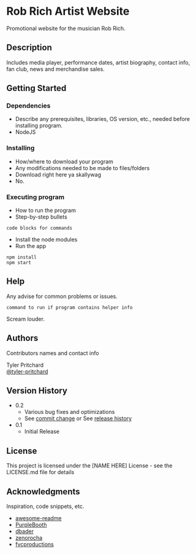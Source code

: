 # Rob Rich Artist Website

Promotional website for the musician Rob Rich.

## Description

Includes media player, performance dates, artist biography, contact info, fan club, news and merchandise sales.

## Getting Started

### Dependencies

* Describe any prerequisites, libraries, OS version, etc., needed before installing program.
* NodeJS

### Installing

* How/where to download your program
* Any modifications needed to be made to files/folders
* Download right here ya skallywag
* No.

### Executing program

* How to run the program
* Step-by-step bullets
```
code blocks for commands
```

* Install the node modules
* Run the app
```
npm install
npm start
```

## Help

Any advise for common problems or issues.
```
command to run if program contains helper info
```
Scream louder.

## Authors

Contributors names and contact info

Tyler Pritchard  
[@tyler-pritchard](https://github.com/tyler-pritchard)

## Version History

* 0.2
    * Various bug fixes and optimizations
    * See [commit change]() or See [release history]()
* 0.1
    * Initial Release

## License

This project is licensed under the [NAME HERE] License - see the LICENSE.md file for details

## Acknowledgments

Inspiration, code snippets, etc.
* [awesome-readme](https://github.com/matiassingers/awesome-readme)
* [PurpleBooth](https://gist.github.com/PurpleBooth/109311bb0361f32d87a2)
* [dbader](https://github.com/dbader/readme-template)
* [zenorocha](https://gist.github.com/zenorocha/4526327)
* [fvcproductions](https://gist.github.com/fvcproductions/1bfc2d4aecb01a834b46)